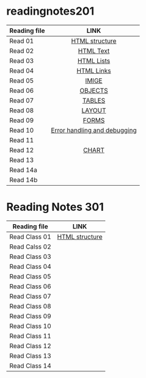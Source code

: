 # readingnotes201

| Reading file   |      LINK                                                               |  
|----------      |:-----------------------------------------------------------------------:|
| Read 01        |  [HTML structure](https://duaa-tarazi.github.io/readingnotes201/read01) | 
| Read 02        |    [HTML Text](https://duaa-tarazi.github.io/readingnotes201/read02)    |   
| Read 03        | [HTML Lists](https://duaa-tarazi.github.io/readingnotes201/read03)      |   
| Read 04        |       [HTML Links](https://duaa-tarazi.github.io/readingnotes201/read04)|
| Read 05        |[IMIGE](https://duaa-tarazi.github.io/readingnotes201/read05)            |
| Read 06        |[OBJECTS](https://duaa-tarazi.github.io/readingnotes201/read06)          |
| Read 07        |[TABLES](https://duaa-tarazi.github.io/readingnotes201/read07)           |
| Read 08        |[LAYOUT](https://duaa-tarazi.github.io/readingnotes201/read08)           |
| Read 09        |[FORMS](https://duaa-tarazi.github.io/readingnotes201/read09)            |
| Read 10        |[Error handling and debugging](https://duaa-tarazi.github.io/readingnotes201/read010)|
| Read 11   |    |[IMAGES](https://duaa-tarazi.github.io/readingnotes201/read011)          |
| Read 12        |[CHART](https://duaa-tarazi.github.io/readingnotes201/read012)           |
| Read 13        |[]()   |
| Read 14a       |[]()                                                               |
| Read 14b       |[]()                                                   |

# Reading Notes 301


| Reading file   |      LINK                                                               |  
|----------      |:-----------------------------------------------------------------------:|
| Read Class 01        |  [HTML structure](https://duaa-tarazi.github.io/readingnotes201/read01) | 
| Read Calss 02        |[]()       |   
| Read Class 03        |[]()       |   
| Read Class 04        |[]()       |
| Read Class 05        |[]()       |
| Read Class 06        |[]()       |
| Read Class 07        |[]()       |
| Read Class 08        |[]()       |
| Read Class 09        |[]()       |
| Read Class 10        |[]()       |
| Read Class 11   |    |[]()       |
| Read Class 12        |[]()       |
| Read Class 13        |[]()       |
| Read Class 14        |[]()       |
